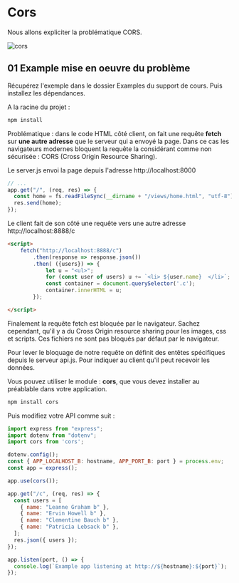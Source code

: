 # Cors

Nous allons expliciter la problématique CORS.

![cors](cors.png)

## 01 Example mise en oeuvre du problème

Récupérez l'exemple dans le dossier Examples du support de cours. Puis installez les dépendances.

A la racine du projet :

```bash
npm install
```

Problématique : dans le code HTML côté client, on fait une requête **fetch** sur **une autre adresse** que le serveur qui a envoyé la page. Dans ce cas les navigateurs modernes bloquent la requête la considérant comme non sécurisée : CORS (Cross Origin Resource Sharing).

Le server.js envoi la page depuis l'adresse http://localhost:8000

```js
// ...
app.get("/", (req, res) => {
  const home = fs.readFileSync(__dirname + "/views/home.html", "utf-8");
  res.send(home);
});
```

Le client fait de son côté une requête vers une autre adresse http://localhost:8888/c

```html
<script>
    fetch("http://localhost:8888/c")
        .then(response => response.json())
        .then( ({users}) => {
            let u = "<ul>";
            for (const user of users) u += `<li> ${user.name}  </li>`;
            const container = document.querySelector('.c');
            container.innerHTML = u;
        });

</script>
```

Finalement la requête fetch est bloquée par le navigateur. Sachez cependant, qu'il y a du Cross Origin resource sharing pour les images, css et scripts. Ces fichiers ne sont pas bloqués par défaut par le navigateur.

Pour lever le bloquage de notre requête on définit des entêtes spécifiques depuis le serveur api.js. Pour indiquer au client qu'il peut recevoir les données.

Vous pouvez utiliser le module : **cors**, que vous devez installer au préablable dans votre application.

```bash
npm install cors
```

Puis modifiez votre API comme suit :

```js
import express from "express";
import dotenv from "dotenv";
import cors from 'cors';

dotenv.config();
const { APP_LOCALHOST_B: hostname, APP_PORT_B: port } = process.env;
const app = express();

app.use(cors());

app.get("/c", (req, res) => {
  const users = [
    { name: "Leanne Graham b" },
    { name: "Ervin Howell b" },
    { name: "Clementine Bauch b" },
    { name: "Patricia Lebsack b" },
  ];
  res.json({ users });
});

app.listen(port, () => {
  console.log(`Example app listening at http://${hostname}:${port}`);
});
```